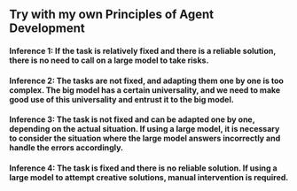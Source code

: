 ## Try with my own Principles of Agent Development

#### Inference 1: If the task is relatively fixed and there is a reliable solution, there is no need to call on a large model to take risks.

#### Inference 2: The tasks are not fixed, and adapting them one by one is too complex. The big model has a certain universality, and we need to make good use of this universality and entrust it to the big model.

#### Inference 3: The task is not fixed and can be adapted one by one, depending on the actual situation. If using a large model, it is necessary to consider the situation where the large model answers incorrectly and handle the errors accordingly.

#### Inference 4: The task is fixed and there is no reliable solution. If using a large model to attempt creative solutions, manual intervention is required.
